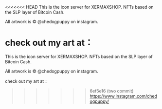 <<<<<<< HEAD
This is the icon server for XERMAXSHOP.
 NFTs based on the SLP layer of Bitcoin Cash.

All artwork is © @chedogpuppy on instagram.

check out my art at：
=======
This is the icon server for XERMAXSHOP.
 NFTs based on the SLP layer of Bitcoin Cash.

All artwork is © @chedogpuppy on instagram.

check out my art at：
>>>>>>> 6ef5e16 (two commit)
https://www.instagram.com/chedogpuppy/